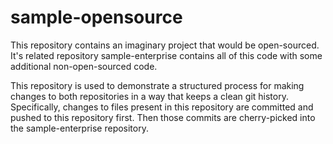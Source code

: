 # sample-opensource

This repository contains an imaginary project that would be open-sourced. It's related repository sample-enterprise contains all of this code with some additional non-open-sourced code.

This repository is used to demonstrate a structured process for making changes to both repositories in a way that keeps a clean git history. Specifically, changes to files present in this repository are committed and pushed to this repository first. Then those commits are cherry-picked into the sample-enterprise repository.
